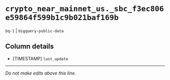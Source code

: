 # `crypto_near_mainnet_us._sbc_f3ec806e59864f599b1c9b021baf169b`
`bq-1` | `bigquery-public-data`

## Column details
* [TIMESTAMP] `last_update`

-------------------------------------------------------------------------------
*Do not make edits above this line.*
